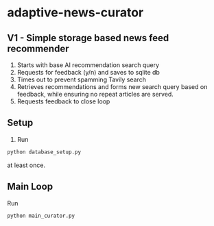 # adaptive-news-curator

## V1 - Simple storage based news feed recommender
1. Starts with base AI recommendation search query
1. Requests for feedback (y/n) and saves to sqlite db
1. Times out to prevent spamming Tavily search
1. Retrieves recommendations and forms new search query based on feedback, while ensuring no repeat articles are served.
1. Requests feedback to close loop

## Setup

1. Run
```bash
python database_setup.py
```
  at least once.

## Main Loop

Run 
```
python main_curator.py
```